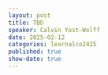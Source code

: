```yaml
---
layout: post
title: TBD
speaker: Calvin Yost-Wolff
date: 2025-02-12
categories: learnalco2425
published: true
show-date: true
---
```


